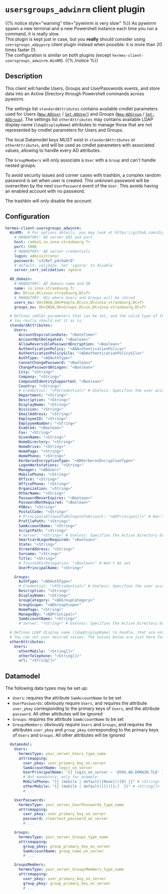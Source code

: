 <!--
Hermes : Change Data Capture (CDC) tool from any source(s) to any target
Copyright (C) 2023 INSA Strasbourg

This file is part of Hermes.

Hermes is free software: you can redistribute it and/or modify
it under the terms of the GNU General Public License as published by
the Free Software Foundation, either version 3 of the License, or
(at your option) any later version.

Hermes is distributed in the hope that it will be useful,
but WITHOUT ANY WARRANTY; without even the implied warranty of
MERCHANTABILITY or FITNESS FOR A PARTICULAR PURPOSE. See the
GNU General Public License for more details.

You should have received a copy of the GNU General Public License
along with Hermes. If not, see <https://www.gnu.org/licenses/>.
-->

# `usersgroups_adwinrm` client plugin

{{% notice style="warning" title="pywinrm is very slow" %}}
As pywinrm spawn a new terminal and a new Powershell instance each time you run a command, it is really slow.  
This plugin is kept just in case, but you **really** should consider using `usersgroups_adpypsrp` client plugin instead when possible: it is more than 20 times faster (!).  
The configuration is similar on both plugins (except `hermes-client-usersgroups_adwinrm.WinRM`).
{{% /notice %}}

## Description

This client will handle Users, Groups and UserPasswords events, and store data into an Active Directory through Powershell commands across pywinrm.

The settings list `standardAttributes` contains available cmdlet parameters used for Users ([`New-ADUser`](https://learn.microsoft.com/en-us/powershell/module/activedirectory/new-aduser) / [`Set-ADUser`](https://learn.microsoft.com/en-us/powershell/module/activedirectory/set-aduser)) and Groups ([`New-ADGroup`](https://learn.microsoft.com/en-us/powershell/module/activedirectory/new-adgroup) / [`Set-ADGroup`](https://learn.microsoft.com/en-us/powershell/module/activedirectory/set-adgroup)).
The settings list `otherAttributes` may contains available LDAP display name (`ldapDisplayName`) attributes to manage those that are not represented by cmdlet parameters for Users and Groups.

The local Datamodel keys MUST exist in `standardAttributes` or `otherAttributes`, and will be used as cmdlet parameters with associated values, allowing to handle every AD attributes.

The `GroupMembers` will only associate a `User` with a `Group` and can't handle nested groups.

To avoid security issues and corner cases with trashbin, a complex random password is set when user is created. This unknown password will be overwritten by the next `UserPassword` event of the `User`. This avoids having an enabled account with no password.

The trashbin will only disable the account.

## Configuration

```yaml
hermes-client-usersgroups_adwinrm:
  WinRM:  # For options details, you may look at https://github.com/diyan/pywinrm/#run-process-with-low-level-api-with-domain-user-disabling-https-cert-validation
    # MANDATORY: AD server URI and port
    host: radon1.in.insa-strasbourg.fr
    port: 5986
    # MANDATORY: AD server credentials
    login: administrator
    password: "s3cReT_p4s5w0rD"
    # Default: validate. Set 'ignore' to disable
    server_cert_validation: ignore

  AD_domain:
    # MANDATORY: AD domain name and DN
    name: in.insa-strasbourg.fr
    dn: DC=in,DC=insa-strasbourg,DC=fr
    # MANDATORY: OUs where Users and Groups will be stored
    users_ou: OU=INSA,OU=People,DC=in,DC=insa-strasbourg,DC=fr
    groups_ou: OU=INSA,OU=Groups,DC=in,DC=insa-strasbourg,DC=fr

  # Defines cmdlet parameters that can be set, and the valid type of the associated value
  # You really should set it as is.
  standardAttributes:
    Users:
      AccountExpirationDate: "<DateTime>"
      AccountNotDelegated: "<Boolean>"
      AllowReversiblePasswordEncryption: "<Boolean>"
      AuthenticationPolicy: "<ADAuthenticationPolicy>"
      AuthenticationPolicySilo: "<ADAuthenticationPolicySilo>"
      AuthType: "<ADAuthType>"
      CannotChangePassword: "<Boolean>"
      ChangePasswordAtLogon: "<Boolean>"
      City: "<String>"
      Company: "<String>"
      CompoundIdentitySupported: "<Boolean>"
      Country: "<String>"
      # Credential: "<PSCredential>" # Useless: Specifies the user account credentials to use to perform this task
      Department: "<String>"
      Description: "<String>"
      DisplayName: "<String>"
      Division: "<String>"
      EmailAddress: "<String>"
      EmployeeID: "<String>"
      EmployeeNumber: "<String>"
      Enabled: "<Boolean>"
      Fax: "<String>"
      GivenName: "<String>"
      HomeDirectory: "<String>"
      HomeDrive: "<String>"
      HomePage: "<String>"
      HomePhone: "<String>"
      KerberosEncryptionType: "<ADKerberosEncryptionType>"
      LogonWorkstations: "<String>"
      Manager: "<ADUser>"
      MobilePhone: "<String>"
      Office: "<String>"
      OfficePhone: "<String>"
      Organization: "<String>"
      OtherName: "<String>"
      PasswordNeverExpires: "<Boolean>"
      PasswordNotRequired: "<Boolean>"
      POBox: "<String>"
      PostalCode: "<String>"
      # PrincipalsAllowedToDelegateToAccount: "<ADPrincipal[]>" # Won't be set
      ProfilePath: "<String>"
      SamAccountName: "<String>"
      ScriptPath: "<String>"
      # Server: "<String>" # Useless: Specifies the Active Directory Domain Services instance to connect to
      SmartcardLogonRequired: "<Boolean>"
      State: "<String>"
      StreetAddress: "<String>"
      Surname: "<String>"
      Title: "<String>"
      # TrustedForDelegation: "<Boolean>" # Won't be set
      UserPrincipalName: "<String>"

    Groups:
      AuthType: "<ADAuthType>"
      # Credential: "<PSCredential>" # Useless: Specifies the user account credentials to use to perform this task
      Description: "<String>"
      DisplayName: "<String>"
      GroupCategory: "<ADGroupCategory>"
      GroupScope: "<ADGroupScope>"
      HomePage: "<String>"
      ManagedBy: "<ADPrincipal>"
      SamAccountName: "<String>"
      # Server: "<String>" # Useless: Specifies the Active Directory Domain Services instance to connect to

  # Defines LDAP display name (ldapDisplayName) to handle, that are not handled with standardAttributes.
  # You can set your desired values. The values below are just here for example.
  otherAttributes:
    Users:
      otherMobile: "<String[]>"
      otherTelephone: "<String[]>"
      url: "<String[]>"
```

## Datamodel

The following data types may be set up:

- `Users`: requires the attribute `SamAccountName` to be set
- `UserPasswords`: obviously require `Users`, and requires the attribute `user_pkey` corresponding to the primary keys of `Users`, and the attribute `password`. All other attributes will be ignored
- `Groups`: requires the attribute `SamAccountName` to be set
- `GroupsMembers`: obviously require `Users` and `Groups`, and requires the attributes `user_pkey` and `group_pkey` corresponding to the primary keys of `Users` and `Groups`. All other attributes will be ignored

```yaml
  datamodel:
    Users:
      hermesType: your_server_Users_type_name
      attrsmapping:
        user_pkey: user_primary_key_on_server
        SamAccountName: login_on_server
        UserPrincipalName: "{{ login_on_server ~ '@YOU.AD.DOMAIN.TLD' }}"
        # Not mandatory, only for example:
        MobilePhone: "{{ (mobile | default([None]))[0] }}" # <String>
        otherMobile: "{{ (mobile | default([]))[1:]  }}" # <String[]>
        # ...

    UserPasswords:
      hermesType: your_server_UserPasswords_type_name
      attrsmapping:
        user_pkey: user_primary_key_on_server
        password: cleartext_password_on_server
        # ...

    Groups:
      hermesType: your_server_Groups_type_name
      attrsmapping:
        group_pkey: group_primary_key_on_server
        SamAccountName: group_name_on_server
        # ...

    GroupsMembers:
      hermesType: your_server_GroupsMembers_type_name
      attrsmapping:
        user_pkey: user_primary_key_on_server
        group_pkey: group_primary_key_on_server
        # ...
```
